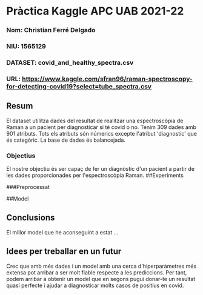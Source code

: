# Pràctica Kaggle APC UAB 2021-22
### Nom: Christian Ferré Delgado
### NIU: 1565129
### DATASET: covid_and_healthy_spectra.csv
### URL: https://www.kaggle.com/sfran96/raman-spectroscopy-for-detecting-covid19?select=tube_spectra.csv

## Resum
El dataset utilitza dades del resultat de realitzar una espectroscòpia de Raman a un pacient per diagnosticar si té covid o no.
Tenim 309 dades amb 901 atributs. Tots els atributs són númerics excepte l'atribut 'diagnostic' que és categòric. La base de dades és balancejada.
### Objectius
El nostre objectiu és ser capaç de fer un diagnòstic d'un pacient a partir de les dades proporcionades per l'espectroscòpia Raman.
##Experiments

###Preprocessat

##Model

## Conclusions
El millor model que he aconseguint a estat ...
## Idees per treballar en un futur 
Crec que amb més dades i un model amb una cerca d'hiperparàmetres més extensa pot arribar a ser molt fiable respecte a les prediccions.
Per tant, podem arribar a obtenir un model que en segons pugui donar-te un resultat quasi perfecte i ajudar a diagnosticar molts casos 
de positius en covid.

